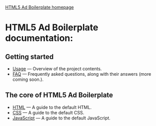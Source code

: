[HTML5 Ad Boilerplate homepage](http://html5adboilerplate.com)

# HTML5 Ad Boilerplate documentation:

## Getting started

* [Usage](usage.md) — Overview of the project contents.
* [FAQ](faq.md) — Frequently asked questions, along with their answers (more coming soon.).

## The core of HTML5 Ad Boilerplate

* [HTML](html.md) — A guide to the default HTML.
* [CSS](css.md) — A guide to the default CSS.
* [JavaScript](js.md) — A guide to the default JavaScript.
